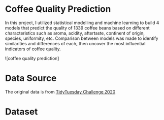 # Coffee Quality Prediction
In this project, I utilized statistical modelling and machine learning to build 4 models that predict the quality of 1339 coffee beans based on different characteristics such as aroma, acidity, aftertaste, continent of origin, species, uniformity, etc. Comparison between models was made to identify similarities and differences of each, then uncover the most influential indicators of coffee quality.

![coffee quality prediction]

# Data Source
The original data is from [TidyTuesday Challenge 2020](https://github.com/rfordatascience/tidytuesday/blob/master/data/2020/2020-07-07/readme.md)

# Dataset

